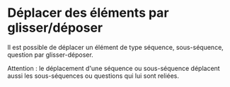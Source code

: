 # Déplacer des éléments par glisser/déposer

Il est possible de déplacer un élément de type séquence, sous-séquence, question par glisser-déposer. 

Attention : le déplacement d'une séquence ou sous-séquence déplacent aussi les sous-séquences ou questions qui lui sont reliées.


